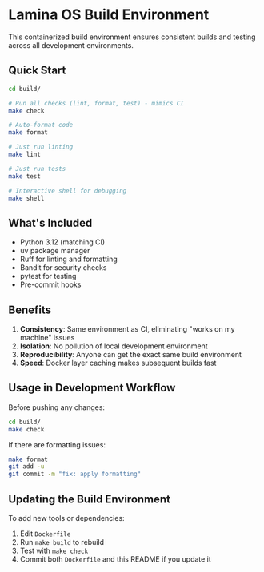 # Lamina OS Build Environment

This containerized build environment ensures consistent builds and testing across all development environments.

## Quick Start

```bash
cd build/

# Run all checks (lint, format, test) - mimics CI
make check

# Auto-format code
make format

# Just run linting
make lint

# Just run tests  
make test

# Interactive shell for debugging
make shell
```

## What's Included

- Python 3.12 (matching CI)
- uv package manager
- Ruff for linting and formatting
- Bandit for security checks
- pytest for testing
- Pre-commit hooks

## Benefits

1. **Consistency**: Same environment as CI, eliminating "works on my machine" issues
2. **Isolation**: No pollution of local development environment
3. **Reproducibility**: Anyone can get the exact same build environment
4. **Speed**: Docker layer caching makes subsequent builds fast

## Usage in Development Workflow

Before pushing any changes:

```bash
cd build/
make check
```

If there are formatting issues:

```bash
make format
git add -u
git commit -m "fix: apply formatting"
```

## Updating the Build Environment

To add new tools or dependencies:

1. Edit `Dockerfile`
2. Run `make build` to rebuild
3. Test with `make check`
4. Commit both `Dockerfile` and this README if you update it